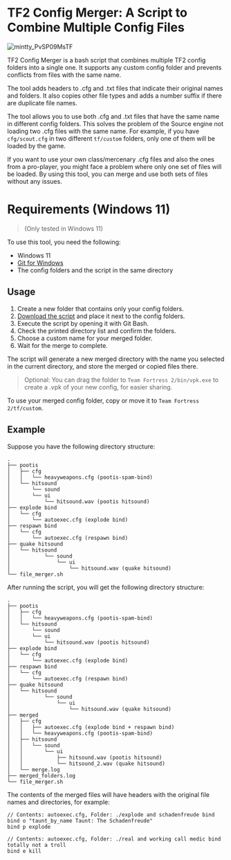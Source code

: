 # TF2 Config Merger: A Script to Combine Multiple Config Files
![mintty_PvSP09MsTF](https://github.com/arroyoquiel/tf2-config-merger/assets/81461845/4f887a15-0c2e-4f4d-b48f-24d307148aad)

TF2 Config Merger is a bash script that combines multiple TF2 config folders into a single one. It supports any custom config folder and prevents conflicts from files with the same name.

The tool adds headers to .cfg and .txt files that indicate their original names and folders. It also copies other file types and adds a number suffix if there are duplicate file names.

The tool allows you to use both .cfg and .txt files that have the same name in different config folders. This solves the problem of the Source engine not loading two .cfg files with the same name. For example, if you have `cfg/scout.cfg` in two different `tf/custom` folders, only one of them will be loaded by the game.

If you want to use your own class/mercenary .cfg files and also the ones from a pro-player, you might face a problem where only one set of files will be loaded. By using this tool, you can merge and use both sets of files without any issues.

# Requirements (Windows 11)
> (Only tested in Windows 11)

To use this tool, you need the following:

- Windows 11
- [Git for Windows](https://gitforwindows.org/)
- The config folders and the script in the same directory

## Usage
1. Create a new folder that contains only your config folders.
2. [Download the script](https://raw.githubusercontent.com/arroyoquiel/tf2-config-merger/main/tf2_config_merger.sh) and place it next to the config folders.
3. Execute the script by opening it with Git Bash.
4. Check the printed directory list and confirm the folders.
5. Choose a custom name for your merged folder.
6. Wait for the merge to complete.

The script will generate a new merged directory with the name you selected in the current directory, and store the merged or copied files there.

> Optional: You can drag the folder to `Team Fortress 2/bin/vpk.exe` to create a .vpk of your new config, for easier sharing.

To use your merged config folder, copy or move it to `Team Fortress 2/tf/custom`.
## Example
Suppose you have the following directory structure:

```
.
├── pootis
│	├── cfg
│	│   └── heavyweapons.cfg (pootis-spam-bind)
│	└── hitsound
│	    └── sound
│		└── ui
│		    └── hitsound.wav (pootis hitsound)
├── explode bind
│	└── cfg
│	    └── autoexec.cfg (explode bind)
├── respawn bind
│	└── cfg
│	    └── autoexec.cfg (respawn bind)
├── quake hitsound
│	└── hitsound
│           └── sound
│               └── ui
│                   └── hitsound.wav (quake hitsound)
└── file_merger.sh
```

After running the script, you will get the following directory structure:

```
.
├── pootis
│	├── cfg
│	│   └── heavyweapons.cfg (pootis-spam-bind)
│	└── hitsound
│	    └── sound
│		└── ui
│		    └── hitsound.wav (pootis hitsound)
├── explode bind
│	└── cfg
│	    └── autoexec.cfg (explode bind)
├── respawn bind
│	└── cfg
│	    └── autoexec.cfg (respawn bind)
├── quake hitsound
│	└── hitsound
│           └── sound
│               └── ui
│                   └── hitsound.wav (quake hitsound)
├── merged
│	├── cfg
│	│   ├── autoexec.cfg (explode bind + respawn bind)
│	│   └── heavyweapons.cfg (pootis-spam-bind)
│	├── hitsound
│	│   └── sound
│	│       └── ui
│	│           ├── hitsound.wav (pootis hitsound)
│	│           └── hitsound_2.wav (quake hitsound)
│	└── merge.log
├── merged_folders.log
└── file_merger.sh
```

The contents of the merged files will have headers with the original file names and directories, for example:

```
// Contents: autoexec.cfg, Folder: ./explode and schadenfreude bind
bind o "taunt_by_name Taunt: The Schadenfreude"
bind p explode

// Contents: autoexec.cfg, Folder: ./real and working call medic bind totally not a troll
bind e kill

```
